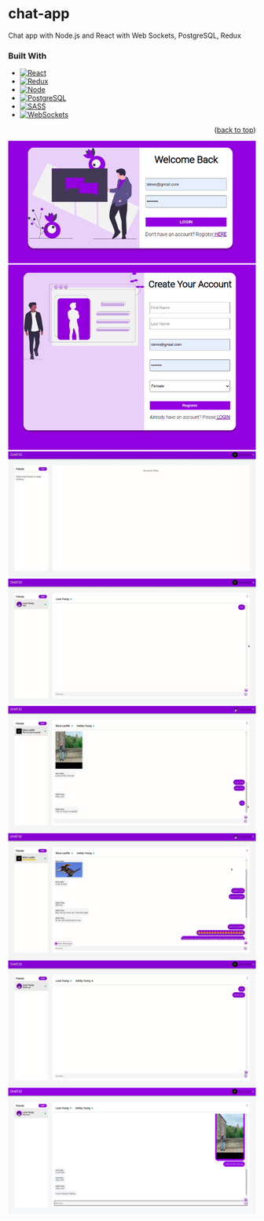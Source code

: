 # chat-app
Chat app with Node.js and React with Web Sockets, PostgreSQL, Redux


### Built With


* [![React][React.js]][React-url]
* [![Redux][Redux.js]][Redux-url]
* [![Node][Node.js]][Node-url]
* [![PostgreSQL][PostgreSQL.img]][SQL-url]
* [![SASS][SASS.img]][SASS-url]
* [![WebSockets][WebSockets.img]][WebSockets-url]

<p align="right">(<a href="#top">back to top</a>)</p>

!['LOGIN'](https://github.com/Lauffern1995/chat-app/blob/main/docs/WelcomeBack.png?raw=true)
!['CREATE ACCOUNT'](https://github.com/Lauffern1995/chat-app/blob/main/docs/CreateAcct.png?raw=true)
!['ADD FRIEND'](https://github.com/Lauffern1995/chat-app/blob/main/docs/AddFriend.gif?raw=true)
!['GROUP CHAT'](https://github.com/Lauffern1995/chat-app/blob/main/docs/GroupChat.gif?raw=true)
!['INFINITE SCROLL'](https://github.com/Lauffern1995/chat-app/blob/main/docs/InfiniteScroll.gif?raw=true)
!['NEW MSG NOTIFICATION'](https://github.com/Lauffern1995/chat-app/blob/main/docs/NewMessageNoti.gif?raw=true)
!['UPLOAD A PICTURE'](https://github.com/Lauffern1995/chat-app/blob/main/docs/PictureUpload.gif?raw=true)
!['TYPING FEATURE'](https://github.com/Lauffern1995/chat-app/blob/main/docs/Typing.png?raw=true)



[React.js]: https://img.shields.io/badge/React-20232A?style=for-the-badge&logo=react&logoColor=61DAFB
[React-url]: https://reactjs.org/
[Redux.js]: https://img.shields.io/badge/Redux-6a0dad?style=for-the-badge&logo=Redux&logoColor=white
[Redux-url]: https://redux.js.org/
[Node.js]: https://img.shields.io/badge/Node.js-6cc24a?style=for-the-badge&logo=Node.js&logoColor=white
[Node-url]: https://nodejs.org/en/
[PostgreSQL.img]: https://img.shields.io/badge/PostgreSQL-336791?style=for-the-badge&logo=PostgreSQL&logoColor=white
[SQL-url]: https://www.postgresql.org/

[SASS.img]:https://img.shields.io/badge/SASS-CD6799?style=for-the-badge&logo=SASS&logoColor=white

[SASS-url]: https://sass-lang.com/
[WebSockets.img]: https://img.shields.io/badge/WebSockets-000000?style=for-the-badge&logo=WebSockets&logoColor=white
[WebSockets-url]: https://www.npmjs.com/package/websocket